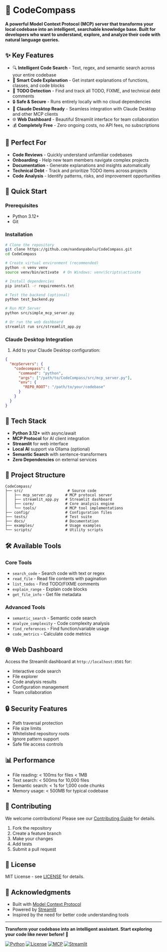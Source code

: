 # 🧭 CodeCompass

**A powerful Model Context Protocol (MCP) server that transforms your local codebase into an intelligent, searchable knowledge base. Built for developers who want to understand, explore, and analyze their code with natural language queries.**

## ✨ Key Features

- 🔍 **Intelligent Code Search** - Text, regex, and semantic search across your entire codebase
- 📖 **Smart Code Explanation** - Get instant explanations of functions, classes, and code blocks
- 📝 **TODO Detection** - Find and track all TODO, FIXME, and technical debt comments
- 🔒 **Safe & Secure** - Runs entirely locally with no cloud dependencies
- 🚀 **Claude Desktop Ready** - Seamless integration with Claude Desktop and other MCP clients
- 🌐 **Web Dashboard** - Beautiful Streamlit interface for team collaboration
- 💰 **Completely Free** - Zero ongoing costs, no API fees, no subscriptions

## 🎯 Perfect For

- **Code Reviews** - Quickly understand unfamiliar codebases
- **Onboarding** - Help new team members navigate complex projects
- **Documentation** - Generate explanations and insights automatically
- **Technical Debt** - Track and prioritize TODO items across projects
- **Code Analysis** - Identify patterns, risks, and improvement opportunities

## 🚀 Quick Start

### Prerequisites
- Python 3.12+
- Git

### Installation

```bash
# Clone the repository
git clone https://github.com/nandanpabolu/CodeCompass.git
cd CodeCompass

# Create virtual environment (recommended)
python -m venv venv
source venv/bin/activate  # On Windows: venv\Scripts\activate

# Install dependencies
pip install -r requirements.txt

# Test the backend (optional)
python test_backend.py

# Run MCP Server
python src/simple_mcp_server.py

# Or run the web dashboard
streamlit run src/streamlit_app.py
```

### Claude Desktop Integration

1. Add to your Claude Desktop configuration:
```json
{
  "mcpServers": {
    "codecompass": {
      "command": "python",
      "args": ["/path/to/CodeCompass/src/mcp_server.py"],
      "env": {
        "REPO_ROOT": "/path/to/your/codebase"
      }
    }
  }
}
```

## 🔧 Tech Stack

- **Python 3.12+** with async/await
- **MCP Protocol** for AI client integration
- **Streamlit** for web interface
- **Local AI** support via Ollama (optional)
- **Semantic Search** with sentence-transformers
- **Zero Dependencies** on external services

## 📁 Project Structure

```
CodeCompass/
├── src/                    # Source code
│   ├── mcp_server.py      # MCP protocol server
│   ├── streamlit_app.py   # Streamlit dashboard
│   ├── core/              # Core analysis engine
│   └── tools/             # MCP tool implementations
├── config/                # Configuration files
├── tests/                 # Test suite
├── docs/                  # Documentation
├── examples/              # Usage examples
└── scripts/               # Utility scripts
```

## 🛠️ Available Tools

### Core Tools
- `search_code` - Search code with text or regex
- `read_file` - Read file contents with pagination
- `list_todos` - Find TODO/FIXME comments
- `explain_range` - Explain code blocks
- `get_file_info` - Get file metadata

### Advanced Tools
- `semantic_search` - Semantic code search
- `analyze_complexity` - Code complexity analysis
- `find_references` - Find function/variable usage
- `code_metrics` - Calculate code metrics

## 🌐 Web Dashboard

Access the Streamlit dashboard at `http://localhost:8501` for:
- Interactive code search
- File explorer
- Code analysis results
- Configuration management
- Team collaboration

## 🔒 Security Features

- Path traversal protection
- File size limits
- Whitelisted repository roots
- Ignore pattern support
- Safe file access controls

## 📊 Performance

- File reading: < 100ms for files < 1MB
- Text search: < 500ms for 10,000 files
- Semantic search: < 1s for 1,000 code chunks
- Memory usage: < 500MB for typical codebase

## 🤝 Contributing

We welcome contributions! Please see our [Contributing Guide](CONTRIBUTING.md) for details.

1. Fork the repository
2. Create a feature branch
3. Make your changes
4. Add tests
5. Submit a pull request

## 📄 License

MIT License - see [LICENSE](LICENSE) for details.

## 🙏 Acknowledgments

- Built with [Model Context Protocol](https://modelcontextprotocol.io/)
- Powered by [Streamlit](https://streamlit.io/)
- Inspired by the need for better code understanding tools

---

**Transform your codebase into an intelligent assistant. Start exploring your code like never before! 🚀**

[![Python](https://img.shields.io/badge/python-3.12+-blue.svg)](https://python.org)
[![License](https://img.shields.io/badge/license-MIT-green.svg)](LICENSE)
[![MCP](https://img.shields.io/badge/MCP-1.0+-orange.svg)](https://modelcontextprotocol.io/)
[![Streamlit](https://img.shields.io/badge/Streamlit-1.28+-red.svg)](https://streamlit.io/)
